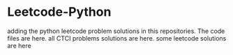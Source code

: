 # Leetcode-Python
adding the python leetcode problem solutions in this repositories. 
The code files are here.
all CTCI problems solutions are here.
some leetcode solutions are here





































































































































































































































































































